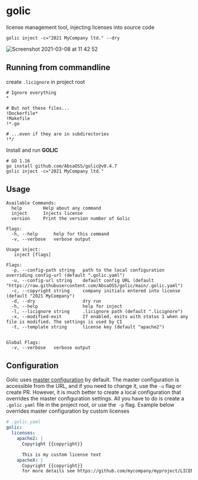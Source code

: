 # golic
license management tool, injecting licenses into source code
```
golic inject -c="2021 MyCompany ltd." --dry
```
![Screenshot 2021-03-08 at 11 42 52](https://user-images.githubusercontent.com/7195836/110310942-6d2f3680-8003-11eb-9540-b2e21b4f2b87.png)


## Running from commandline

create `.licignore` in project root
```shell
# Ignore everything
*

# But not these files...
!Dockerfile*
!Makefile
!*.go

# ...even if they are in subdirectories
!*/
````
Install and run **GOLIC**
```shell
# GO 1.16 
go install github.com/AbsaOSS/golic@v0.4.7
golic inject -c="2021 MyCompany ltd."
```

## Usage
```
Available Commands:
  help        Help about any command
  inject      Injects license
  version     Print the version number of Golic

Flags:
  -h, --help      help for this command
  -v, --verbose   verbose output

Usage inject:
   inject [flags]

Flags:
  -p, --config-path string   path to the local configuration overriding config-url (default ".golic.yaml")
  -u, --config-url string    default config URL (default "https://raw.githubusercontent.com/AbsaOSS/golic/main/.golic.yaml")
  -c, --copyright string     company initials entered into license (default "2021 MyCompany")
  -d, --dry                  dry run
  -h, --help                 help for inject
  -l, --licignore string     .licignore path (default ".licignore")
  -x, --modified-exit        If enabled, exits with status 1 when any file is modified. The settings is used by CI
  -t, --template string      license key (default "apache2")


Global Flags:
  -v, --verbose   verbose output
```

## Configuration
Golic uses [master configuration](https://raw.githubusercontent.com/AbsaOSS/golic/main/.golic.yaml) by default.
The master configuration is accessible from the URL, and if you need to change it, use the `-u` flag or create PR.
However, it is much better to create a local configuration that overrides the master configuration settings. All 
you have to do is create a `.golic.yaml` file in the project root, or use the` -p` flag.
Example below overrides master configuration by custom licenses
```yaml
# .golic.yaml 
golic:
  licenses:
    apache2: |
      Copyright {{copyright}}

      This is my custom license text
    apacheX: |
      Copyright {{copyright}}
      for more details see https://github.com/mycompany/myproject/LICENSE
```

